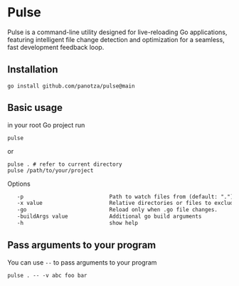 # Pulse

Pulse is a command-line utility designed for live-reloading Go applications, featuring intelligent file
change detection and optimization for a seamless, fast development feedback loop.

## Installation

```shell
go install github.com/panotza/pulse@main
```

## Basic usage

in your root Go project run

```shell
pulse
```

or

```shell
pulse . # refer to current directory
pulse /path/to/your/project
```

Options

```txt
   -p                           Path to watch files from (default: ".")
   -x value                     Relative directories or files to exclude
   -go                          Reload only when .go file changes.
   -buildArgs value             Additional go build arguments
   -h                           show help
```

## Pass arguments to your program

You can use `--` to pass arguments to your program

```shell
pulse . -- -v abc foo bar
```
